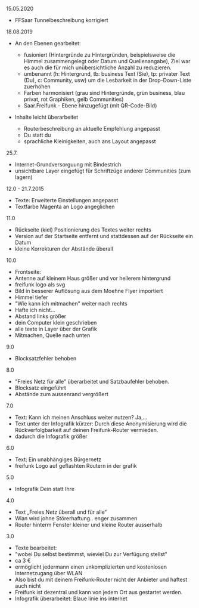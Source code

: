 15.05.2020
* FFSaar Tunnelbeschreibung korrigiert

18.08.2019
* An den Ebenen gearbeitet:
    - fusioniert (Hintergründe zu Hintergründen, beispielsweise die Himmel zusammengelegt oder Datum und Quellenangabe), Ziel war es auch die für mich unübersichtliche Anzahl zu reduzieren.
    - umbenannt (h: Hintergrund, tb: business Text (Sie), tp: privater Text (Du), c: Community, usw) um die Lesbarkeit in der Drop-Down-Liste zuerhöhen
    - Farben harmonisiert (grau sind Hintergründe, grün business, blau privat, rot Graphiken, gelb Communities)
    - Saar.Freifunk - Ebene hinzugefügt (mit QR-Code-Bild)

* Inhalte leicht überarbeitet
    - Routerbeschreibung an aktuelle Empfehlung angepasst
    - Du statt du
    - sprachliche Kleinigkeiten, auch ans Layout angepasst


25.7.
* Internet-Grundversorguung mit Bindestrich
* unsichtbare Layer eingefügt für Schriftzüge anderer Communities (zum lagern)

12.0 - 21.7.2015
* Texte: Erweiterte Einstellungen angepasst
* Textfarbe Magenta an Logo angeglichen

11.0
* Rückseite (kiel) Positionierung des Textes weiter rechts
* Version auf der Startseite entfernt und stattdessen auf der Rückseite ein Datum
* kleine Korrekturen der Abstände überall

10.0
* Frontseite:
 * Antenne auf kleinem Haus größer und vor hellerem hintergrund
 * freifunk logo als svg
 * Bild in besserer Auflösung aus dem Moehne Flyer importiert
* Himmel tiefer
* "Wie kann ich mitmachen" weiter nach rechts
* Hafte ich nicht...
 * Abstand links größer
 * dein Computer klein geschrieben
 * alle texte in Layer über der Grafik
* Mitmachen, Quelle nach unten

9.0
* Blocksatzfehler behoben

8.0
* "Freies Netz für alle" überarbeitet und Satzbaufehler behoben.
* Blocksatz eingeführt
* Abstände zum aussenrand vergrößert

7.0
* Text: Kann ich meinen Anschluss weiter nutzen? Ja,... 
* Text unter der Infografik kürzer: Durch diese Anonymisierung wird die Rückverfolgbarkeit auf deinen Freifunk-Router vermieden.
* dadurch die Infografik größer

6.0
* Text: Ein unabhängiges Bürgernetz
* freifunk Logo auf geflashten Routern in der grafik

5.0
* Infografik Dein statt Ihre

4.0
* Text „Freies Netz überall und für alle“
* Wlan wird johne Störerhaftung.. enger zusammen
* Router hinterm Fenster kleiner und kleine Router ausserhalb

3.0
* Texte bearbeitet: 
 * "wobei Du selbst bestimmst, wieviel Du zur Verfügung stellst"
 * ca 3 €
 * ermöglicht jedermann einen unkomplizierten und kostenlosen Internetzugang über WLAN
 * Also bist du mit deinem Freifunk-Router nicht der Anbieter und haftest auch nicht 
 * Freifunk ist dezentral und kann von jedem Ort aus gestartet werden. 
* Infografik überarbeitet: Blaue linie ins internet
